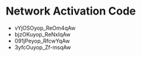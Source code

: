 # Network Activation Code
* vYjOSOyop_ReOm4qAw
* bjzOKuyop_ReNxIqAw
* 091jPeyop_RfcwYqAw
* 3yfcOuyop_Zf-msqAw